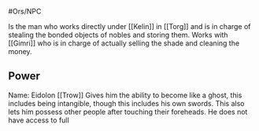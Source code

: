 #Ors/NPC

Is the man who works directly under [[Kelin]] in [[Torg]] and is in charge of stealing the bonded objects of nobles and storing them. Works with [[Gimri]] who is in charge of actually selling the shade and cleaning the money.
## Power
Name: Eidolon 
[[Trow]]
Gives him the ability to become like a ghost, this includes being intangible, though this includes his own swords. This also lets him possess other people after touching their foreheads.
He does not have access to full